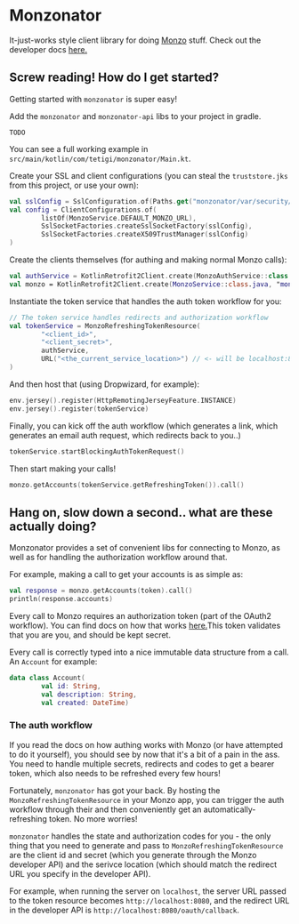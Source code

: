 # Monzonator

It-just-works style client library for doing [Monzo](https://monzo.com) stuff. 
Check out the developer docs [here.](https://monzo.com/docs/)

## Screw reading! How do I get started?

Getting started with `monzonator` is super easy!

Add the `monzonator` and `monzonator-api` libs to your project in gradle.

```TODO```

You can see a full working example in `src/main/kotlin/com/tetigi/monzonator/Main.kt`.

Create your SSL and client configurations (you can steal the `truststore.jks` 
from this project, or use your own):

```kotlin
val sslConfig = SslConfiguration.of(Paths.get("monzonator/var/security/truststore.jks"))
val config = ClientConfigurations.of(
        listOf(MonzoService.DEFAULT_MONZO_URL),
        SslSocketFactories.createSslSocketFactory(sslConfig),
        SslSocketFactories.createX509TrustManager(sslConfig)
)
```

Create the clients themselves (for authing and making normal Monzo calls):

```kotlin
val authService = KotlinRetrofit2Client.create(MonzoAuthService::class.java, "auth", config)
val monzo = KotlinRetrofit2Client.create(MonzoService::class.java, "monzo", config)
```

Instantiate the token service that handles the auth token workflow for you:

```kotlin
// The token service handles redirects and authorization workflow
val tokenService = MonzoRefreshingTokenResource(
        "<client_id>",
        "<client_secret>",
        authService,
        URL("<the_current_service_location>") // <- will be localhost:8080 for testing
)
```

And then host that (using Dropwizard, for example):

```kotlin
env.jersey().register(HttpRemotingJerseyFeature.INSTANCE)
env.jersey().register(tokenService)
```

Finally, you can kick off the auth workflow (which generates a link, which generates an email auth request, 
which redirects back to you..)

```kotlin
tokenService.startBlockingAuthTokenRequest()
```

Then start making your calls!

```kotlin
monzo.getAccounts(tokenService.getRefreshingToken()).call()
```

## Hang on, slow down a second.. what are these actually doing?

Monzonator provides a set of convenient libs for connecting to Monzo, as well as for handling the
authorization workflow around that.

For example, making a call to get your accounts is as simple as:

```kotlin
val response = monzo.getAccounts(token).call()
println(response.accounts)
```

Every call to Monzo requires an authorization token (part of the OAuth2 workflow). You can find docs on how that 
works [here.](https://monzo.com/docs/#authentication)This token validates that you are you, and should be kept secret.

Every call is correctly typed into a nice immutable data structure from a call. An `Account` for example:

```kotlin
data class Account(
        val id: String,
        val description: String,
        val created: DateTime)
```

### The auth workflow

If you read the docs on how authing works with Monzo (or have attempted to do it yourself), you should see by now that
it's a bit of a pain in the ass. You need to handle multiple secrets, redirects and codes to get a bearer token,
which also needs to be refreshed every few hours!

Fortunately, `monzonator` has got your back. By hosting the `MonzoRefreshingTokenResource` in your Monzo app, you
can trigger the auth workflow through their and then conveniently get an automatically-refreshing token. No more worries!

`monzonator` handles the state and authorization codes for you - the only thing that you need to generate and pass to
`MonzoRefreshingTokenResource` are the client id and secret (which you generate through the Monzo developer API)
and the serivce location (which should match the redirect URL you specify in the developer API). 

For example, when running the server on `localhost`, the server URL passed to the token resource becomes
`http://localhost:8080`, and the redirect URL in the developer API is `http://localhost:8080/oauth/callback`.
